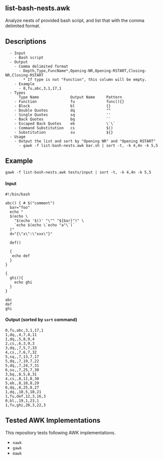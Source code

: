## list-bash-nests.awk
Analyze nests of provided bash script, and list that with the comma delimited format. 

## Descriptions
```
  - Input
    - Bash script
  - Output
    - Comma delimited format
      - Depth,Type,FuncName*,Opening-NR,Opening-RSTART,Closing-NR,Closing-RSTART
        * If type is not "Function", this column will be empty.
    - Example
      - 0,fu,abc,3,1,17,1
  - Types
      Type Name              Output Name     Pattern
    - Function               fu              func(){}
    - Block                  bl              {}
    - Double Quotes          dq              ""
    - Single Quotes          sq              ''
    - Back Quotes            bq              ``
    - Escaped Back Quotes    eb              \`\`
    - Command Substitution   cs              $()
    - Substitution           su              ${}
  - Usage
    - Output the list and sort by "Opening NR" and "Opening RSTART"
      - gawk -f list-bash-nests.awk bar.sh | sort -t, -k 4,4n -k 5,5
```

## Example
```gawk -f list-bash-nests.awk tests/input | sort -t, -k 4,4n -k 5,5```
#### Input
```
#!/bin/bash

abc() { # $("comment")
  bar="foo"
  echo "
  $(echo \
    "$(echo '$()' "\"" "${bar}")" \
    `echo $(echo \`echo "a"\`)`
  )"
  d="{\"x\":\"xxx\"}"

  def()

  {
   echo def
  }
}

{
  ghi(){
    echo ghi
  }
}

abc
def
ghi
```
#### Output (sorted by ```sort``` command)
```
0,fu,abc,3,1,17,1
1,dq,,4,7,4,11
1,dq,,5,8,9,4
2,cs,,6,3,9,3
3,dq,,7,5,7,33
4,cs,,7,6,7,32
5,sq,,7,13,7,17
5,dq,,7,19,7,22
5,dq,,7,24,7,31
6,su,,7,25,7,30
3,bq,,8,5,8,31
4,cs,,8,11,8,30
5,eb,,8,18,8,29
6,dq,,8,25,8,27
1,dq,,10,5,10,21
1,fu,def,12,3,16,3
0,bl,,19,1,23,1
1,fu,ghi,20,3,22,3
```
## Tested AWK Implementations
This repository tests following AWK implementations.
- ```nawk```
- ```gawk```
- ```mawk```
